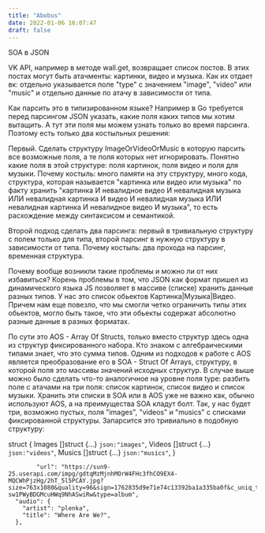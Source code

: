 ```yaml
---
title: "Abobus"
date: 2022-01-06 16:07:47
draft: false
---
```


SOA в JSON

VK API, например в методе wall.get, возвращает список постов. В этих постах могут быть атачменты: картинки, видео и музыка. Как их отдает вк: отдельно указывается поле "type" с значением "image", "video" или "music" и отдельно данные по атачу в зависимости от типа.

Как парсить это в типизированном языке? Например в Go требуется перед парсингом JSON указать, какие поля каких типов мы хотим вытащить. А тут эти поля мы можем узнать только во время парсинга. Поэтому есть только два костыльных решения:

Первый. Сделать структуру ImageOrVideoOrMusic в которую парсить все возможные поля, а те поля которых нет игнорировать. Понятно какие поля в этой структуре: поля картинок, поля видео и поля для музыки. Почему костыль: много памяти на эту структуру, много кода, структура, которая называется "картинка или видео или музыка" по факту хранить "картинка И невалидное видео И невалидная музыка ИЛИ невалидная картинка И видео И невалидная музыка ИЛИ невалидная картинка И невалидное видео И музыка", то есть расхождение между синтаксисом и семантикой.

Второй подход сделать два парсинга: первый в тривиальную структуру с полем только для типа, второй парсинг в нужную структуру в зависимости от типа. Почему костыль: два прохода на парсинг, временная структура.

Почему вообще возникли такие проблемы и можно ли от них избавиться? Корень проблемы в том, что JSON как формат пришел из динамического языка JS позволяет в массиве (списке) хранить данные разных типов. У нас это список обьектов Картинка|Музыка|Видео. Причем нам еще повезло, что мы смогли четко ограничить типы этих обьектов, могло быть такое, что эти обьекты содержат абсолютно разные данные в разных форматах.

По сути это AOS - Array Of Structs, только вместо структур здесь одна из структур фиксированного набора. Кто знаком с алгебраическими типами знает, что это сумма типов. Одним из подходов к работе с AOS является преобразование его в SOA - Struct Of Arrays, структуру, в которой поля это массивы значений исходных структур. В случае выше можно было сделать что-то аналогичное на уровне поля type: разбить поле с атачами на три поля: список картинок, список видео и список музыки. Хранить эти списки в SOA или в AOS уже не важно как, обычно используют AOS, а на преимущества SOA кладут болт. Так, у нас будет три, возможно пустых, поля "images", "videos" и "musics" с списками фиксированной структуры. Запарсится это тривиально в подобную структуру:

struct {
Images []struct {...} `json:"images"`,
Videos []struct {...} `json:"videos"`,
Musics []struct {...} `json:"musics"`,
}

            "url": "https://sun9-25.userapi.com/impg/gdtqMzMjnhMOrW4FHc3fhCO9EX4-MQCWhPjzHg/2hT_5l5PCAY.jpg?size=763x1080&quality=96&sign=1762835d9e71e74c13392ba1a335ba0f&c_uniq_tag=g71F6JvFfI_GJPADCA-sw1PWyBDGMcuHWq9NhASwiRw&type=album",
      "audio": {
        "artist": "plenka",
        "title": "Where Are We?",
      },
